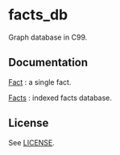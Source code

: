 # facts_db

Graph database in C99.

## Documentation

[Fact](fact.md) : a single fact.

[Facts](facts.md) : indexed facts database.

## License

See [LICENSE](LICENSE.md).
